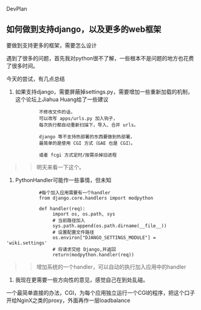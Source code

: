 DevPlan
## 如何做到支持django，以及更多的web框架 ##

要做到支持更多的框架，需要怎么设计

遇到了很多的问题，首先我对python很不了解，一些根本不是问题的地方也花费了很多时间。

今天的尝试，有几点总结
  1. 如果支持django，需要屏蔽掉settings.py，需要增加一些重新加载的机制，这个论坛上Jiahua Huang给了一些建议
```
            不修改文件的话，
            可以改写 apps/urls.py 加入钩子，
            每次执行都自动重新扫描下，导入、合并 urls。

            django 等不支持热部署的东西要做到热部署，
            最简单的是使用 CGI 方式（GAE 也是 CGI）。

            或者 fcgi 方式定时/按需杀掉旧进程 
```
> > 明天来看一下这个。
  1. PythonHandler可能作一些事情，但未知
```
            #每个加入应用需要有一个handler
            from django.core.handlers import modpython

            def handler(req):
                 import os, os.path, sys
                 # 当前路径加入
                 sys.path.append(os.path.dirname(__file__))
                 # 设置配置文件路径
                 os.environ["DJANGO_SETTINGS_MODULE"] = 'wiki.settings'
                 # 将请求交给 Django,并返回
                 return(modpython.handler(req))
```
> > 增加系统的一个handler，可以自动的执行加入应用中的handler
  1. 我现在更需要一些方向性的意见，感觉自己在到处乱碰。


一个最简单直接的办法，CGI，为每个应用独立运行一个CGI的程序，把这个口子开给NginX之类的proxy，外面再作一层loadbalance